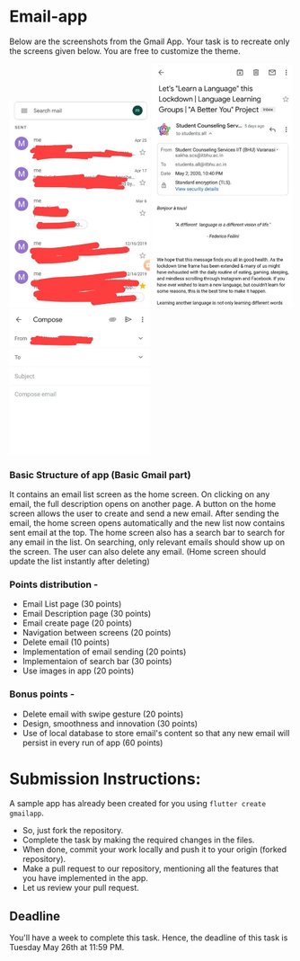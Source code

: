 # Email-app

Below are the screenshots from the Gmail App. Your task is to recreate only the screens given below. You are free to customize the theme.

<img src="emailList.jpeg" width="250"/> <img src="description.jpeg" width="250"/> <img src="compose.jpeg" width="250"/> 

### Basic Structure of app (Basic Gmail part) 
It contains an email list screen as the home screen. On clicking on any email, the full description opens on another page. A button on the home screen allows the user to create and send a new email. After sending the email, the home screen opens automatically and the new list now contains sent email at the top. The home screen also has a search bar to search for any email in the list. On searching, only relevant emails should show up on the screen.
The user can also delete any email. (Home screen should update the list instantly after deleting)

### Points distribution -

- Email List page (30 points)
- Email Description page (30 points)
- Email create page (20 points)
- Navigation between screens (20 points)
- Delete email (10 points)
- Implementation of email sending (20 points)
- Implementaion of search bar (30 points)
- Use images in app (20 points)

### Bonus points -

- Delete email with swipe gesture (20 points)
- Design, smoothness and innovation (30 points)
- Use of local database to store email's content so that any new email will persist in every run of app (60 points)

# Submission Instructions:

A sample app has already been created for you using `flutter create gmailapp`.
- So, just fork the repository.
- Complete the task by making the required changes in the files.
- When done, commit your work locally and push it to your origin (forked repository).
- Make a pull request to our repository, mentioning all the features that you have implemented in the app.
- Let us review your pull request.

## Deadline
You'll have a week to complete this task. Hence, the deadline of this task is Tuesday May 26th at 11:59 PM.